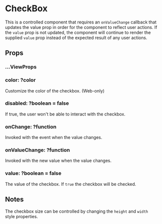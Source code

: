 # CheckBox

This is a controlled component that requires an `onValueChange` callback that
updates the value prop in order for the component to reflect user actions. If
the `value` prop is not updated, the component will continue to render the
supplied `value` prop instead of the expected result of any user actions.

## Props

### ...ViewProps

### color: ?color

Customize the color of the checkbox. (Web-only)

### disabled: ?boolean = false

If true, the user won't be able to interact with the checkbox.

### onChange: ?function

Invoked with the event when the value changes.

### onValueChange: ?function

Invoked with the new value when the value changes.

### value: ?boolean = false

The value of the checkbox. If `true` the checkbox will be checked.

## Notes

The checkbox size can be controlled by changing the `height` and `width` style
properties.
